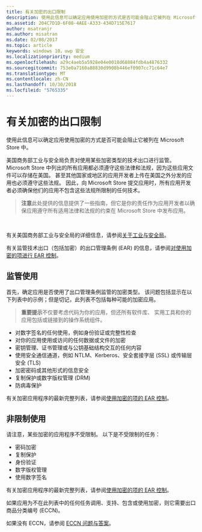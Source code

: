 ```yaml
---
title: 有关加密的出口限制
description: 使用此信息可以确定应用使用加密的方式是否可能会阻止它被列在 Microsoft Store 中。
ms.assetid: 204C7D1D-6F08-4AEE-A333-434D715E7617
author: msatranjr
ms.author: misatran
ms.date: 02/08/2017
ms.topic: article
keywords: windows 10，uwp 安全
ms.localizationpriority: medium
ms.openlocfilehash: a29c4aeb5a5928e04e0018d68884fdb4a4876332
ms.sourcegitcommit: 753e0a7160a88830d9908b446ef0907cc71c64e7
ms.translationtype: MT
ms.contentlocale: zh-CN
ms.lasthandoff: 10/30/2018
ms.locfileid: "5765335"
---
```

# <a name="export-restrictions-on-cryptography"></a>有关加密的出口限制



使用此信息可以确定应用使用加密的方式是否可能会阻止它被列在 Microsoft Store 中。

美国商务部工业与安全局负责对使用某些加密类型的技术出口进行监管。 Microsoft Store 中列出的所有应用都必须遵守这些法律和法规，因为这些应用文件可以存储在美国。 甚至其他国家或地区的应用开发者上传在美国之外分发的应用也必须遵守这些法规。 因此，向 Microsoft Store 提交应用时，所有应用开发者必须确保他们的应用不包含这些法规所限制的任何技术。

> **注意**此处提供的信息提供了一些指南，但它是你的责任作为应用开发者以确保应用遵守所有适用法律和法规的约束在 Microsoft Store 中发布应用。

 

有关美国商务部工业与安全局的详细信息，请参阅[关于工业与安全局](http://go.microsoft.com/fwlink/p/?LinkID=245644)。

有关监管技术出口（包括加密）的出口管理条例 (EAR) 的信息，请参阅[对使用加密的项进行 EAR 控制](http://go.microsoft.com/fwlink/p/?LinkID=245645)。

## <a name="governed-uses"></a>监管使用

首先，确定应用是否使用了出口管理条例监管的加密类型。 该问题包括显示在以下列表中的示例；但是切记，此列表不包括每种可能的加密应用。

> **重要提示**不仅要考虑代码为你的应用，但还所有软件库、 实用工具和你的应用包括或链接到的操作系统组件。

-   对数字签名的任何使用，例如身份验证或完整性检查
-   对你的应用使用或访问的任何数据或文件的加密
-   密钥管理、证书管理或与公钥基础结构交互的任何内容
-   使用安全通信通道，例如 NTLM、Kerberos、安全套接字层 (SSL) 或传输层安全 (TLS)
-   加密密码或其他形式的信息安全
-   复制保护或数字版权管理 (DRM)
-   防病毒保护

有关加密应用程序的最新完整列表，请参阅[使用加密的项的 EAR 控制](http://go.microsoft.com/fwlink/p/?LinkID=245645)。

## <a name="non-restricted-uses"></a>非限制使用

请注意，某些加密的应用程序不受限制。 以下是不受限制的任务：

-   密码加密
-   复制保护
-   身份验证
-   数字版权管理
-   使用数字签名

有关加密应用程序的最新完整列表，请参阅[使用加密的项的 EAR 控制](http://go.microsoft.com/fwlink/p/?LinkID=245645)。

如果应用为不在此列表中的任何任务调用、支持、包含或使用加密，则它需要出口商品分类编号 (ECCN)。

如果没有 ECCN，请参阅 [ECCN 问题与答案](http://go.microsoft.com/fwlink/p/?LinkID=245646)。
